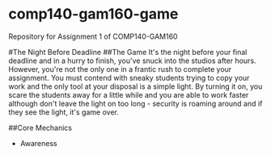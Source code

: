 # comp140-gam160-game
Repository for Assignment 1 of COMP140-GAM160

#The Night Before Deadline
##The Game
It's the night before your final deadline and in a hurry to finish, you've snuck into the studios after hours. However, you're not the only one in a frantic rush to complete your assignment. You must contend with sneaky students trying to copy your work and the only tool at your disposal is a simple light. By turning it on, you scare the students away for a little while and you are able to work faster although don't leave the light on too long - security is roaming around and if they see the light, it's game over.

##Core Mechanics
- Awareness 
